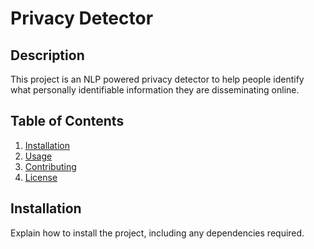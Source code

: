 # Privacy Detector

## Description

This project is an NLP powered privacy detector to help people identify what personally identifiable information they are disseminating online.

## Table of Contents

1. [Installation](#installation)
2. [Usage](#usage)
3. [Contributing](#contributing)
4. [License](#license)

## Installation

Explain how to install the project, including any dependencies required.
